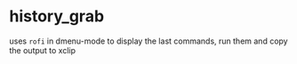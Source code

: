 # history_grab

uses `rofi` in dmenu-mode to display the last commands, run them and copy the output to xclip
